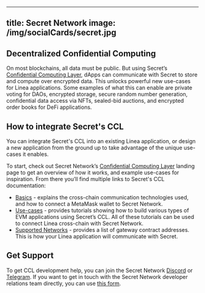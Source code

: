 
---
title: Secret Network
image: /img/socialCards/secret.jpg
---

## Decentralized Confidential Computing​

On most blockchains, all data must be public. But using Secret’s [Confidential Computing Layer](https://scrt.network/confidential-computing-layer), dApps can communicate with Secret to store and compute over encrypted data. This unlocks powerful new use-cases for Linea applications. Some examples of what this can enable are private voting for DAOs, encrypted storage, secure random number generation, confidential data access via NFTs, sealed-bid auctions, and encrypted order books for DeFi applications.

## How to integrate Secret's CCL​

You can integrate Secret's CCL into an existing Linea application, or design a new application from the ground up to take advantage of the unique use-cases it enables.

To start, check out Secret Network’s [Confidential Computing Layer](https://scrt.network/confidential-computing-layer) landing page to get an overview of how it works, and example use-cases for inspiration. From there you’ll find multiple links to Secret's CCL documentation:

- [Basics](https://docs.scrt.network/secret-network-documentation/development/ethereum-evm-developer-toolkit/basics) - explains the cross-chain communication technologies used, and how to connect a MetaMask wallet to Secret Network.
- [Use-cases](https://docs.scrt.network/secret-network-documentation/development/ethereum-evm-developer-toolkit/usecases) - provides tutorials showing how to build various types of EVM applications using Secret’s CCL. All of these tutorials can be used to connect Linea cross-chain with Secret Network.
- [Supported Networks](https://docs.scrt.network/secret-network-documentation/development/ethereum-evm-developer-toolkit/supported-networks) - provides a list of gateway contract addresses. This is how your Linea application will communicate with Secret. 

## Get Support

To get CCL development help, you can join the Secret Network [Discord](https://scrt.network/discord) or [Telegram](https://scrt.network/SCRTCommunity). If you want to get in touch with the Secret Network developer relations team directly, you can use [this form](https://forms.monday.com/forms/43125a4be6281ed487b0ef2a7c76a251).
